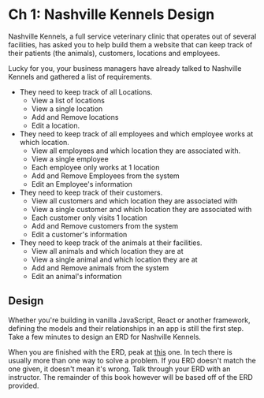 # Ch 1: Nashville Kennels Design

Nashville Kennels, a full service veterinary clinic that operates out of several facilities, has asked you to help build them a website that can keep track of their patients (the animals), customers, locations and employees.  

Lucky for you, your business managers have already talked to Nashville Kennels and gathered a list of requirements.  

- They need to keep track of all Locations.
  - View a list of locations
  - View a single location
  - Add and Remove locations
  - Edit a location.
- They need to keep track of all employees and which employee works at which location.  
  - View all employees and which location they are associated with.  
  - View a single employee
  - Each employee only works at 1 location
  - Add and Remove Employees from the system
  - Edit an Employee's information
- They need to keep track of their customers.
  - View all customers and which location they are associated with  
  - View a single customer and which location they are associated with
  - Each customer only visits 1 location
  - Add and Remove customers from the system
  - Edit a customer's information
- They need to keep track of the animals at their facilities.
  - View all animals and which location they are at 
  - View a single animal and which location they are at
  - Add and Remove animals from the system
  - Edit an animal's information


## Design

Whether you're building in vanilla JavaScript, React or another framework, defining the models and their relationships in an app is still the first step.  Take a few minutes to design an ERD for Nashville Kennels.  

When you are finished with the ERD, peak at [this](./KENNELS_ERD.md) one.  In tech there is usually more than one way to solve a problem.  If you ERD doesn't match the one given, it doesn't mean it's wrong.  Talk through your ERD with an instructor.  The remainder of this book however will be based off of the ERD provided.

